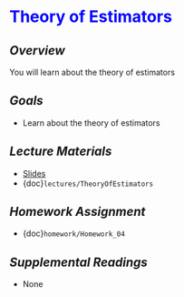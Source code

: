 # <span style="color: blue;"><b>Theory of Estimators</b></span>

## *Overview*
You will learn about the theory of estimators

## *Goals*
* Learn about the theory of estimators

## *Lecture Materials*
* [Slides](https://docs.google.com/presentation/d/1El5ZPCZU_J45VfFUg80DigBZ8jnC5xXrXVnpOSdx0KY/edit?usp=sharing)
* {doc}`lectures/TheoryOfEstimators`

## *Homework Assignment*
* {doc}`homework/Homework_04`

## *Supplemental Readings*
* None